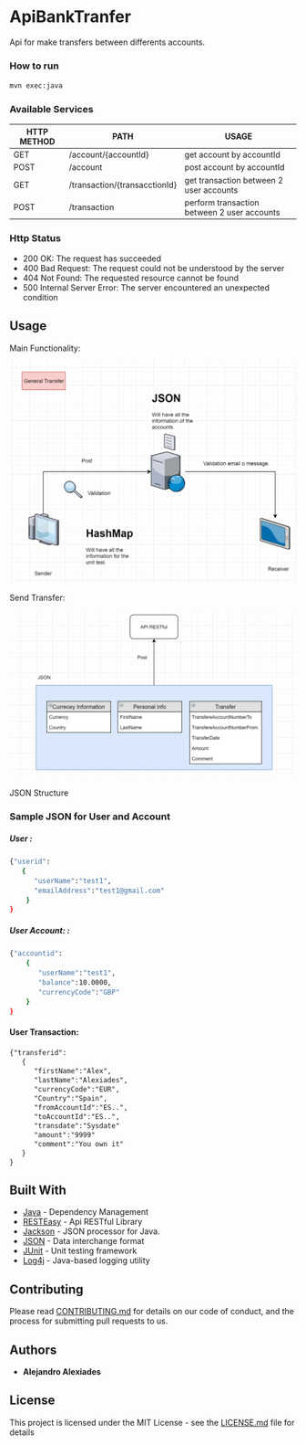 # ApiBankTranfer
Api for make transfers between differents accounts.

### How to run

```sh
mvn exec:java
```

### Available Services

| HTTP METHOD | PATH | USAGE |
| -----------| ------ | ------ |
| GET | /account/{accountId} | get account by accountId | 
| POST | /account | post account by accountId | 
| GET | /transaction/{transacctionId} | get transaction between 2 user accounts | 
| POST | /transaction | perform transaction between 2 user accounts | 


### Http Status
- 200 OK: The request has succeeded
- 400 Bad Request: The request could not be understood by the server 
- 404 Not Found: The requested resource cannot be found
- 500 Internal Server Error: The server encountered an unexpected condition 


## Usage

Main Functionality:

![alt text](https://github.com/Alexiades/ApiBankTranfer/blob/master/Readme_schemes/GeneralTransfer.png)

Send Transfer:

![alt text](https://github.com/Alexiades/ApiBankTranfer/blob/master/Readme_schemes/sendApi.png)

 JSON Structure
 
 
### Sample JSON for User and Account
 
 ##### User : 
 ```sh
 {"userid":
    {  
       "userName":"test1",
       "emailAddress":"test1@gmail.com"
     } 
}
 ```
 
##### User Account: : 

```sh
{"accountid":
    {  
       "userName":"test1",
       "balance":10.0000,
       "currencyCode":"GBP"
    }                           
} 
```

 
#### User Transaction:

 ```
{"transferid":
    {  
	   "firstName":"Alex",
	   "lastName":"Alexiades",
	   "currencyCode":"EUR",
	   "Country":"Spain",
	   "fromAccountId":"ES..",
	   "toAccountId":"ES..",
	   "transdate":"Sysdate"
       "amount":"9999"
       "comment":"You own it"
	}
}
```



## Built With

* [Java](https://maven.apache.org/) - Dependency Management
* [RESTEasy](https://resteasy.github.io/) - Api RESTful Library
* [Jackson](https://en.wikipedia.org/wiki/Jackson_(API)) - JSON processor for Java.
* [JSON](https://www.json.org) - Data interchange format
* [JUnit](https://junit.org/junit5/) - Unit testing framework 
* [Log4j](https://logging.apache.org/log4j/2.x/) -  Java-based logging utility 


## Contributing

Please read [CONTRIBUTING.md](https://github.com/Alexiades/ApiBankTranfer/blob/master/CONTRIBUTING.md) for details on our code of conduct, and the process for submitting pull requests to us.

## Authors

* **Alejandro Alexiades**

## License

This project is licensed under the MIT License - see the [LICENSE.md](LICENSE.md) file for details
